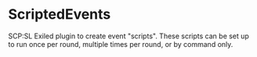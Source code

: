 # ScriptedEvents
SCP:SL Exiled plugin to create event "scripts". These scripts can be set up to run once per round, multiple times per round, or by command only.
